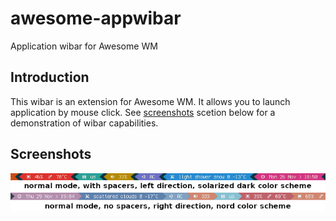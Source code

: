 # awesome-appwibar
Application wibar for Awesome WM

## Introduction

This wibar is an extension for Awesome WM. It allows you to launch application by mouse click. See [screenshots][] scetion below for a demonstration of wibar capabilities.

## Screenshots

![Screenshot of bottom position](https://github.com/Kirill-Bugaev/awesome-arrowlain-wibar/blob/master/screenshots/screenshot_normal_spacer_left_solarized.png)
![Screenshot of left position](https://github.com/Kirill-Bugaev/awesome-arrowlain-wibar/blob/master/screenshots/screenshot_normal_nospacer_right_nord.png)

[screenshots]: #Screenshots
